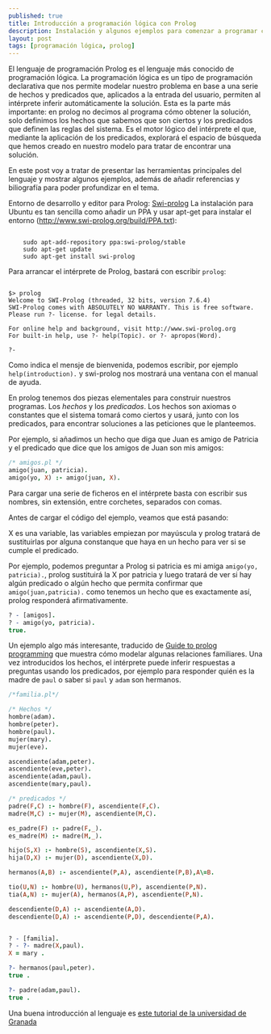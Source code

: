 ```yaml
---
published: true
title: Introducción a programación lógica con Prolog
description: Instalación y algunos ejemplos para comenzar a programar con Prolog.
layout: post
tags: [programación lógica, prolog] 
---
```


El lenguaje de programación Prolog es el lenguaje más conocido de programación lógica. La programación lógica es un tipo de programación declarativa que nos permite modelar nuestro problema en base a una serie de hechos y predicados que, aplicados a la entrada del usuario, permiten al intérprete inferir automáticamente la solución. Esta es la parte más importante: en prolog no decimos al programa cómo obtener la solución, solo definimos los hechos que sabemos que son ciertos y los predicados que definen las reglas del sistema. Es el motor lógico del intérprete el que, mediante la aplicación de los predicados, explorará el espacio de búsqueda que hemos creado en nuestro modelo para tratar de encontrar una solución.

En este post voy a tratar de presentar las herramientas principales del lenguaje y mostrar algunos ejemplos, además de añadir referencias y biliografía para poder profundizar en el tema.

Entorno de desarrollo y editor para Prolog: [Swi-prolog](http://www.swi-prolog.org/)
La instalación para Ubuntu es tan sencilla como añadir un PPA y usar apt-get para instalar el entorno (http://www.swi-prolog.org/build/PPA.txt):

```shell

    sudo apt-add-repository ppa:swi-prolog/stable
    sudo apt-get update
    sudo apt-get install swi-prolog

```

Para arrancar el intérprete de Prolog, bastará con escribir `prolog`:

```shell

$> prolog
Welcome to SWI-Prolog (threaded, 32 bits, version 7.6.4)
SWI-Prolog comes with ABSOLUTELY NO WARRANTY. This is free software.
Please run ?- license. for legal details.

For online help and background, visit http://www.swi-prolog.org
For built-in help, use ?- help(Topic). or ?- apropos(Word).

?-

```

Como indica el mensje de bienvenida, podemos escribir, por ejemplo `help(introduction).` y swi-prolog nos mostrará una ventana con el manual de ayuda.

En prolog tenemos dos piezas elementales para construir nuestros programas. Los _hechos_ y los _predicados_. Los hechos son axiomas o constantes que el sistema tomará como ciertos y usará, junto con los predicados, para encontrar soluciones a las peticiones que le planteemos.

Por ejemplo, si añadimos un hecho que diga que Juan es amigo de Patricia y el predicado que dice que los amigos de Juan son mis amigos:

```prolog
/* amigos.pl */
amigo(juan, patricia).
amigo(yo, X) :- amigo(juan, X).
```

Para cargar una serie de ficheros en el intérprete basta con escribir sus nombres, sin extensión, entre corchetes, separados con comas. 

Antes de cargar el código del ejemplo, veamos que está pasando:

X es una variable, las variables empiezan por mayúscula y prolog tratará de sustituirlas por alguna constanque que haya en un hecho para ver si se cumple el predicado.

Por ejemplo, podemos preguntar a Prolog si patricia es mi amiga `amigo(yo, patricia).`, prolog sustituirá la X por patricia y luego tratará de ver si hay algún predicado o algún hecho que permita confirmar que `amigo(juan,patricia).` como tenemos un hecho que es exactamente así, prolog responderá afirmativamente. 

```prolog
? - [amigos].
? - amigo(yo, patricia).
true.
```

Un ejemplo algo más interesante, traducido de [Guide to prolog programming](http://kti.mff.cuni.cz/~bartak/prolog/learning.html) que muestra cómo modelar algunas relaciones familiares. Una vez introducidos los hechos, el intérprete puede inferir respuestas a preguntas usando los predicados, por ejemplo para responder quién es la madre de `paul` o saber si `paul` y `adam` son hermanos.

```prolog
/*familia.pl*/

/* Hechos */
hombre(adam).
hombre(peter).
hombre(paul).
mujer(mary).
mujer(eve).

ascendiente(adam,peter).
ascendiente(eve,peter).
ascendiente(adam,paul).
ascendiente(mary,paul).

/* predicados */
padre(F,C) :- hombre(F), ascendiente(F,C).
madre(M,C) :- mujer(M), ascendiente(M,C).

es_padre(F) :- padre(F,_).
es_madre(M) :- madre(M,_).

hijo(S,X) :- hombre(S), ascendiente(X,S).
hija(D,X) :- mujer(D), ascendiente(X,D).

hermanos(A,B) :- ascendiente(P,A), ascendiente(P,B),A\=B.

tio(U,N) :- hombre(U), hermanos(U,P), ascendiente(P,N).
tia(A,N) :- mujer(A), hermanos(A,P), ascendiente(P,N).

descendiente(D,A) :- ascendiente(A,D).
descendiente(D,A) :- ascendiente(P,D), descendiente(P,A).

``` 

```prolog

? - [familia].
? - ?- madre(X,paul).
X = mary .

?- hermanos(paul,peter).
true .

?- padre(adam,paul).
true .

```

Una buena introducción al lenguaje es [este tutorial de la universidad de Granada](/public/prolog.pdf)

